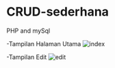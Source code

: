 # CRUD-sederhana
PHP and mySql

-Tampilan Halaman Utama
![index](https://user-images.githubusercontent.com/79769140/114592494-3230ba80-9cb5-11eb-8143-e459856a518f.png)

-Tampilan Edit 
![edit](https://user-images.githubusercontent.com/79769140/114593697-91db9580-9cb6-11eb-80c3-dc2c38e22203.png)
